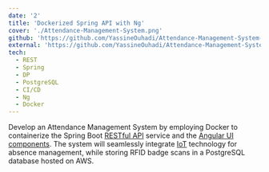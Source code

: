 ```yaml
---
date: '2'
title: 'Dockerized Spring API with Ng'
cover: './Attendance-Management-System.png'
github: 'https://github.com/YassineOuhadi/Attendance-Management-System-Spring-Boot-Angular-Postgres'
external: 'https://github.com/YassineOuhadi/Attendance-Management-System-Spring-Boot-Angular-Postgres'
tech:
  - REST
  - Spring
  - DP
  - PostgreSQL
  - CI/CD
  - Ng
  - Docker
---
```


Develop an Attendance Management System by employing Docker to containerize the Spring Boot [RESTful API](https://github.com/YassineOuhadi/Attendance-Management-System-Rest-API/) service and the [Angular UI components](https://github.com/JobeeeAID/Student-s-attendance-management-system-IoT/). The system will seamlessly integrate [IoT](https://marketplace.visualstudio.com/items?itemName=brittanychiang.halcyon-vscode) technology for absence management, while storing RFID badge scans in a PostgreSQL database hosted on AWS.
